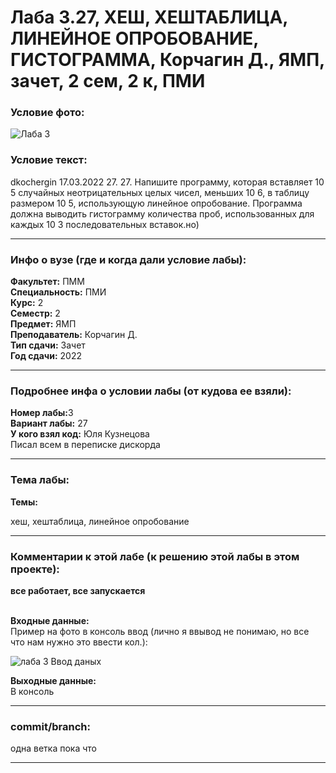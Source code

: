 # Лаба 3.27, ХЕШ, ХЕШТАБЛИЦА, ЛИНЕЙНОЕ ОПРОБОВАНИЕ, ГИСТОГРАММА, Корчагин Д., ЯМП, зачет, 2 сем, 2 к, ПМИ

<h3>Условие фото:</h3>

![Лаба 3](https://user-images.githubusercontent.com/72470327/176599215-135471c3-866b-467c-b5a9-781739f18ab8.png)



<h3>Условие текст:</h3>
<p>
dkochergin 17.03.2022 27. 27. Напишите программу, которая вставляет 10 5 случайных неотрицательных целых чисел, меньших 10 6, в таблицу размером 10 5, использующую линейное опробование. Программа должна выводить гистограмму количества проб, использованных для каждых 10 3 последовательных вставок.но)
</p>

<hr />
<h3>Инфо о вузе (где и когда дали условие лабы):</h3>
<b>Факультет:</b> ПММ
<br/>
<b>Специальность:</b> ПМИ
<br/>
<b>Курс:</b> 2
<br/>
<b>Семестр:</b> 2
<br/>
<b>Предмет:</b> ЯМП
<br/>
<b>Преподаватель:</b> Корчагин Д.
<br/>
<b>Тип сдачи:</b> Зачет
<br/>
<b>Год сдачи:</b> 2022

<hr />
<h3>Подробнее инфа о условии лабы (от кудова ее взяли):</h3>
<b>Номер лабы:</b>3
<br/>
<b>Вариант лабы:</b> 27
<br/>
<b>У кого взял код:</b> Юля Кузнецова
<br/>
 Писал всем в переписке дискорда

<hr />

<h3>Тема лабы:</h3>
<b>Темы:</b> 
<p>
 хеш, хештаблица, линейное опробование
</p>


<hr />

<h3>Комментарии к этой лабе (к решению этой лабы в этом проекте):</h3>
<p>
 <b>все работает, все запускается</b> <br/> <br/>
  
  <b>Входные данные:</b> <br/>
 Пример на фото в консоль ввод (лично я ввывод не понимаю, но все что нам нужно это ввести кол.):

![лаба 3 Ввод даных](https://user-images.githubusercontent.com/72470327/176599929-3685bdc2-9d77-4c3b-b2bf-b8f6fb9fe96e.png)


   <b>Выходные данные:</b> <br/>
В консоль
  
</p>

<hr />


<h3>commit/branch:</h3>
  <p>
    одна ветка пока что
</p>

<hr />

